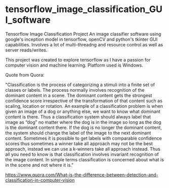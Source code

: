 # tensorflow_image_classification_GUI_software
Tensorflow Image Classification Project
An image classifier software using google's inception model in tensorflow, openCV and python's tkinter GUI capabilities.
Involves a lot of multi-threadng and resource control as well as server reads/writes.

This project was created to explore tensorflow as I have a passion for computer vision and machine learning.
Platform used is Windows.

Quote from Quora:


"Classification is the process of categorizing a stimuli into a finite set of classes or labels. The process normally involves recognition of the dominant content in a scene. The dominant content gets the strongest confidence score irrespective of the transformation of that content such as scaling, location or rotation.
An example of a classification problem is when given an image of a dog or anything else, we want to know what dominant content is there. Thus a classification system should always label that image as “dog” no matter where the dog is in the image so long as the dog is the dominant content there. If the dog is no longer the dominant content, the system should change the label of the image to the next dominant content. Sometimes it is possible to get labels with comparable confidence scores thus sometimes a winner take all approach may not be the best approach, instead we can use a k-winners take all approach instead.
Thus all you need to know is that classification involves invariant recognition of the image content. In simple terms classification is concerned about what is in the scene and not where it is."


https://www.quora.com/What-is-the-difference-between-detection-and-classification-in-computer-vision
